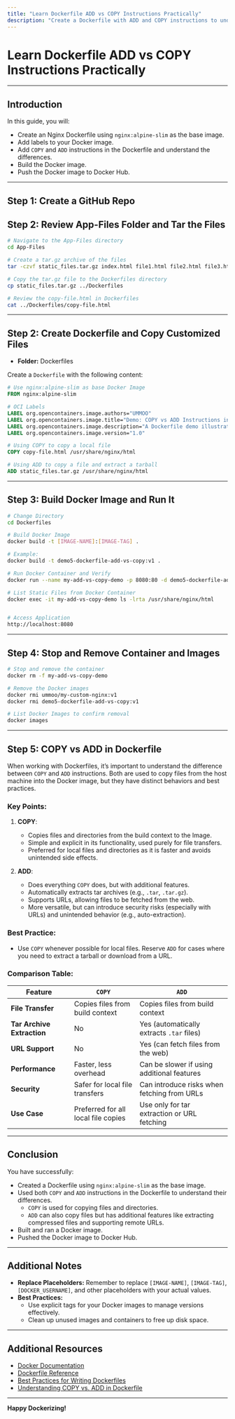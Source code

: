```yaml
---
title: "Learn Dockerfile ADD vs COPY Instructions Practically"
description: "Create a Dockerfile with ADD and COPY instructions to understand their differences in Docker image building."
---
```


# Learn Dockerfile ADD vs COPY Instructions Practically

---

## Introduction

In this guide, you will:

- Create an Nginx Dockerfile using `nginx:alpine-slim` as the base image.
- Add labels to your Docker image.
- Add `COPY` and `ADD` instructions in the Dockerfile and understand the differences.
- Build the Docker image.
- Push the Docker image to Docker Hub.

---

## Step 1: Create a GitHub Repo

## Step 2: Review App-Files Folder and Tar the Files

```bash
# Navigate to the App-Files directory
cd App-Files

# Create a tar.gz archive of the files
tar -czvf static_files.tar.gz index.html file1.html file2.html file3.html file4.html file5.html

# Copy the tar.gz file to the Dockerfiles directory
cp static_files.tar.gz ../Dockerfiles

# Review the copy-file.html in Dockerfiles
cat ../Dockerfiles/copy-file.html
```

---

## Step 2: Create Dockerfile and Copy Customized Files

- **Folder:** Dockerfiles

Create a `Dockerfile` with the following content:

```dockerfile
# Use nginx:alpine-slim as base Docker Image
FROM nginx:alpine-slim

# OCI Labels
LABEL org.opencontainers.image.authors="UMMOO"
LABEL org.opencontainers.image.title="Demo: COPY vs ADD Instructions in Dockerfile"
LABEL org.opencontainers.image.description="A Dockerfile demo illustrating the differences between COPY and ADD instructions, including copying files and extracting tarballs."
LABEL org.opencontainers.image.version="1.0"

# Using COPY to copy a local file
COPY copy-file.html /usr/share/nginx/html

# Using ADD to copy a file and extract a tarball
ADD static_files.tar.gz /usr/share/nginx/html
```

---

## Step 3: Build Docker Image and Run It

```bash
# Change Directory
cd Dockerfiles

# Build Docker Image
docker build -t [IMAGE-NAME]:[IMAGE-TAG] .

# Example:
docker build -t demo5-dockerfile-add-vs-copy:v1 .

# Run Docker Container and Verify
docker run --name my-add-vs-copy-demo -p 8080:80 -d demo5-dockerfile-add-vs-copy:v1

# List Static Files from Docker Container
docker exec -it my-add-vs-copy-demo ls -lrta /usr/share/nginx/html


# Access Application
http://localhost:8080
```

---

## Step 4: Stop and Remove Container and Images

```bash
# Stop and remove the container
docker rm -f my-add-vs-copy-demo

# Remove the Docker images
docker rmi ummoo/my-custom-nginx:v1
docker rmi demo5-dockerfile-add-vs-copy:v1

# List Docker Images to confirm removal
docker images
```

---

## Step 5: COPY vs ADD in Dockerfile

When working with Dockerfiles, it’s important to understand the difference between `COPY` and `ADD` instructions. Both are used to copy files from the host machine into the Docker image, but they have distinct behaviors and best practices.

### Key Points:

1. **COPY**:
   - Copies files and directories from the build context to the Image.
   - Simple and explicit in its functionality, used purely for file transfers.
   - Preferred for local files and directories as it is faster and avoids unintended side effects.

2. **ADD**:
   - Does everything `COPY` does, but with additional features.
   - Automatically extracts tar archives (e.g., `.tar`, `.tar.gz`).
   - Supports URLs, allowing files to be fetched from the web.
   - More versatile, but can introduce security risks (especially with URLs) and unintended behavior (e.g., auto-extraction).

### Best Practice:

- Use `COPY` whenever possible for local files. Reserve `ADD` for cases where you need to extract a tarball or download from a URL.

### Comparison Table:

| Feature                   | `COPY`                                   | `ADD`                                          |
|---------------------------|------------------------------------------|------------------------------------------------|
| **File Transfer**         | Copies files from build context          | Copies files from build context                |
| **Tar Archive Extraction**| No                                       | Yes (automatically extracts `.tar` files)      |
| **URL Support**           | No                                       | Yes (can fetch files from the web)             |
| **Performance**           | Faster, less overhead                    | Can be slower if using additional features     |
| **Security**              | Safer for local file transfers           | Can introduce risks when fetching from URLs    |
| **Use Case**              | Preferred for all local file copies      | Use only for tar extraction or URL fetching    |

---

## Conclusion

You have successfully:

- Created a Dockerfile using `nginx:alpine-slim` as the base image.
- Used both `COPY` and `ADD` instructions in the Dockerfile to understand their differences.
  - `COPY` is used for copying files and directories.
  - `ADD` can also copy files but has additional features like extracting compressed files and supporting remote URLs.
- Built and ran a Docker image.
- Pushed the Docker image to Docker Hub.

---

## Additional Notes

- **Replace Placeholders:** Remember to replace `[IMAGE-NAME]`, `[IMAGE-TAG]`, `[DOCKER_USERNAME]`, and other placeholders with your actual values.
- **Best Practices:**
  - Use explicit tags for your Docker images to manage versions effectively.
  - Clean up unused images and containers to free up disk space.

---

## Additional Resources

- [Docker Documentation](https://docs.docker.com/)
- [Dockerfile Reference](https://docs.docker.com/engine/reference/builder/)
- [Best Practices for Writing Dockerfiles](https://docs.docker.com/develop/develop-images/dockerfile_best-practices/)
- [Understanding COPY vs. ADD in Dockerfile](https://docs.docker.com/develop/develop-images/dockerfile_best-practices/#add-or-copy)

---

**Happy Dockerizing!**
